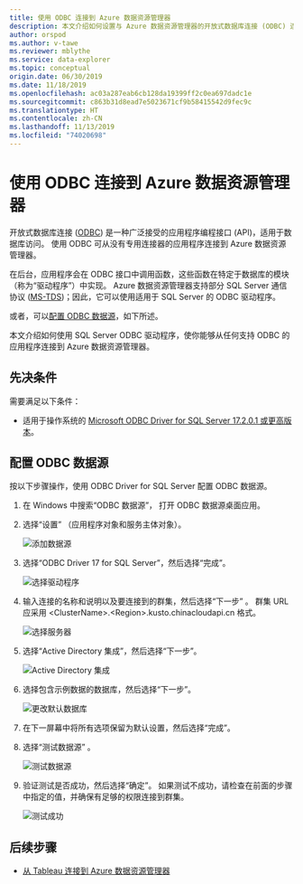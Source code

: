 ```yaml
---
title: 使用 ODBC 连接到 Azure 数据资源管理器
description: 本文介绍如何设置与 Azure 数据资源管理器的开放式数据库连接 (ODBC) 连接。
author: orspod
ms.author: v-tawe
ms.reviewer: mblythe
ms.service: data-explorer
ms.topic: conceptual
origin.date: 06/30/2019
ms.date: 11/18/2019
ms.openlocfilehash: ac03a287eab6cb128da19399ff2c0ea697dadc1e
ms.sourcegitcommit: c863b31d8ead7e5023671cf9b58415542d9fec9c
ms.translationtype: HT
ms.contentlocale: zh-CN
ms.lasthandoff: 11/13/2019
ms.locfileid: "74020698"
---
```

# <a name="connect-to-azure-data-explorer-with-odbc"></a>使用 ODBC 连接到 Azure 数据资源管理器

开放式数据库连接 ([ODBC](https://docs.microsoft.com/sql/odbc/reference/odbc-overview)) 是一种广泛接受的应用程序编程接口 (API)，适用于数据库访问。 使用 ODBC 可从没有专用连接器的应用程序连接到 Azure 数据资源管理器。

在后台，应用程序会在 ODBC 接口中调用函数，这些函数在特定于数据库的模块（称为“驱动程序”）中实现。  Azure 数据资源管理器支持部分 SQL Server 通信协议 ([MS-TDS](https://docs.microsoft.com/azure/kusto/api/tds/))；因此，它可以使用适用于 SQL Server 的 ODBC 驱动程序。

或者，可以[配置 ODBC 数据源](#configure-the-odbc-data-source)，如下所述。 

本文介绍如何使用 SQL Server ODBC 驱动程序，使你能够从任何支持 ODBC 的应用程序连接到 Azure 数据资源管理器。 

## <a name="prerequisites"></a>先决条件

需要满足以下条件：

* 适用于操作系统的 [Microsoft ODBC Driver for SQL Server 17.2.0.1 或更高版本](https://docs.microsoft.com/sql/connect/odbc/download-odbc-driver-for-sql-server)。

## <a name="configure-the-odbc-data-source"></a>配置 ODBC 数据源

按以下步骤操作，使用 ODBC Driver for SQL Server 配置 ODBC 数据源。

1. 在 Windows 中搜索“ODBC 数据源”，  打开 ODBC 数据源桌面应用。

1. 选择“设置”  （应用程序对象和服务主体对象）。

    ![添加数据源](media/connect-odbc/add-data-source.png)

1. 选择“ODBC Driver 17 for SQL Server”，然后选择“完成”。  

    ![选择驱动程序](media/connect-odbc/select-driver.png)

1. 输入连接的名称和说明以及要连接到的群集，然后选择“下一步”  。 群集 URL 应采用 \<ClusterName\>.\<Region\>.kusto.chinacloudapi.cn  格式。

    ![选择服务器](media/connect-odbc/select-server.png)

1. 选择“Active Directory 集成”，然后选择“下一步”。  

    ![Active Directory 集成](media/connect-odbc/active-directory-integrated.png)

1. 选择包含示例数据的数据库，然后选择“下一步”。 

    ![更改默认数据库](media/connect-odbc/change-default-database.png)

1. 在下一屏幕中将所有选项保留为默认设置，然后选择“完成”。 

1. 选择“测试数据源”  。

    ![测试数据源](media/connect-odbc/test-data-source.png)

1. 验证测试是否成功，然后选择“确定”。  如果测试不成功，请检查在前面的步骤中指定的值，并确保有足够的权限连接到群集。

    ![测试成功](media/connect-odbc/test-succeeded.png)

## <a name="next-steps"></a>后续步骤

* [从 Tableau 连接到 Azure 数据资源管理器](tableau.md)